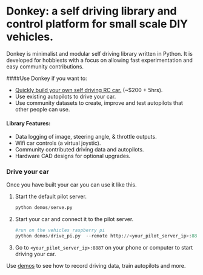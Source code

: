 # Donkey: a self driving library and control platform for small scale DIY vehicles. 

Donkey is minimalist and modular self driving library written in Python. It is developed for hobbiests with a focus on allowing fast experimentation and easy community contributions.  

####Use Donkey if you want to:
* [Quickly build your own self driving RC car.](docs/01-build_a_car.md) (~$200 + 5hrs).
* Use existing autopilots to drive your car.
* Use community datasets to create, improve and test autopilots that other people can use.  


#### Library Features:
* Data logging of image, steering angle, & throttle outputs. 
* Wifi car controls (a virtual joystic).
* Community contributed driving data and autopilots.
* Hardware CAD designs for optional upgrades.


### Drive your car
Once you have built your car you can use it like this.

1. Start the default pilot server. 
	```python
	python demos/serve.py
	```
2. Start your car and connect it to the pilot server.
	```python
	#run on the vehicles raspberry pi
	python demos/drive_pi.py  --remote http://<your_pilot_server_ip>:8887
	```
3. Go to `<your_pilot_server_ip>:8887` on your phone or computer to start driving your car. 

 Use [demos](demos) to see how to record driving data, train autopilots and more.
 





